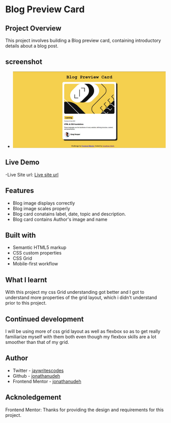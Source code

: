 # Blog Preview Card

## Project Overview
This project involves building a Blog preview card, containing introductory details about a blog post. 

## screenshot
- ![Project image preview](assets/images/blog-preview.jpg)

## Live Demo
-Live Site url: [Live site url](https://jonathanudeh.github.io/blog-preview-card-main/)

## Features
- Blog image displays correctly
- Blog image scales properly
- Blog card conatains label, date, topic and description.
- Blog card contains Author's image and name

## Built with
- Semantic HTML5 markup
- CSS custom properties
- CSS Grid
- Mobile-first workflow

## What I learnt
With this project my css Grid understanding got better and I got to understand more properties of the grid layout, which i didn't understand prior to this project. 

## Continued development
I will be using more of css grid layout as well as flexbox so as to get really familiarize myself with them both even though my flexbox skills are a lot smoother than that of my grid.

## Author
- Twitter - [jaywritescodes](https://x.com/jaywritescodes)
- Github - [jonathanudeh](https://github.com/jonathanudeh)
- Frontend Mentor - [jonathanudeh](https://www.frontendmentor.io/profile/jonathanudeh)

## Acknoledgement
Frontend Mentor: Thanks for providing the design and requirements for this project.